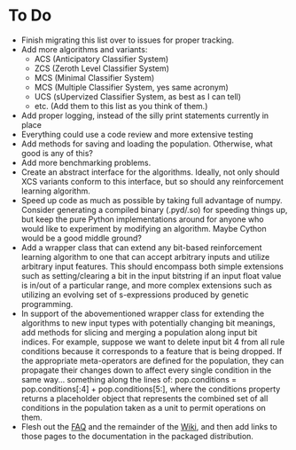 To Do
=====

* Finish migrating this list over to issues for proper tracking.
* Add more algorithms and variants:
  * ACS (Anticipatory Classifier System)
  * ZCS (Zeroth Level Classifier System)
  * MCS (Minimal Classifier System)
  * MCS (Multiple Classifier System, yes same acronym)
  * UCS (sUpervized Classifier System, as best as I can tell)
  * etc. (Add them to this list as you think of them.)
* Add proper logging, instead of the silly print statements currently in place
* Everything could use a code review and more extensive testing
* Add methods for saving and loading the population. Otherwise, what good is any of this?
* Add more benchmarking problems.
* Create an abstract interface for the algorithms. Ideally, not only should XCS variants conform to this interface, but so 
  should any reinforcement learning algorithm.
* Speed up code as much as possible by taking full advantage of numpy. Consider generating a compiled binary (.pyd/.so) for
  speeding things up, but keep the pure Python implementations around for anyone who would like to experiment by modifying
  an algorithm. Maybe Cython would be a good middle ground?
* Add a wrapper class that can extend any bit-based reinforcement learning algorithm to one that can accept arbitrary
  inputs and utilize arbitrary input features. This should encompass both simple extensions such as setting/clearing a
  bit in the input bitstring if an input float value is in/out of a particular range, and more complex extensions such as
  utilizing an evolving set of s-expressions produced by genetic programming.
* In support of the abovementioned wrapper class for extending the algorithms to new input types with potentially changing
  bit meanings, add methods for slicing and merging a population along input bit indices. For example, suppose we want to
  delete input bit 4 from all rule conditions because it corresponds to a feature that is being dropped. If the appropriate
  meta-operators are defined for the population, they can propagate their changes down to affect every single condition in
  the same way... something along the lines of: pop.conditions = pop.conditions[:4] + pop.conditions[5:], where the
  conditions property returns a placeholder object that represents the combined set of all conditions in the population
  taken as a unit to permit operations on them.
* Flesh out the [FAQ](https://github.com/hosford42/xcs/wiki/FAQ) and the remainder of the [Wiki](https://github.com/hosford42/xcs/wiki), and then add links to those pages to the documentation in the packaged distribution.
